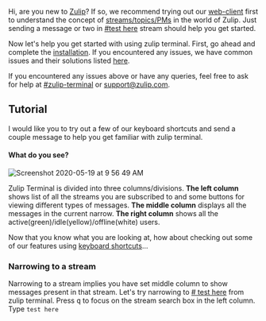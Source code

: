 Hi, are you new to [Zulip](https://github.com/zulip/zulip)? If so, we recommend trying out our [web-client](https://chat.zulip.org) first to understand the concept of [streams/topics/PMs](https://zulip.com/help/about-streams-and-topics) in the world of Zulip. Just sending a message or two in [#test here](https://chat.zulip.org/#narrow/stream/7-test-here) stream should help you get started.

Now let's help you get started with using zulip terminal. First, go ahead and complete the [installation](https://github.com/zulip/zulip-terminal#installation--running). If you encountered any issues, we have common issues and their solutions listed [here](https://github.com/zulip/zulip-terminal#troubleshooting-common-issues).

If you encountered any issues above or have any queries, feel free to ask for help at [#zulip-terminal](https://chat.zulip.org/#narrow/stream/206-zulip-terminal) or support@zulip.com.

## Tutorial
I would like you to try out a few of our keyboard shortcuts and send a couple message to help you get familiar with zulip terminal.

#### What do you see?
![Screenshot 2020-05-19 at 9 56 49 AM](https://user-images.githubusercontent.com/56690786/82285402-0760b800-99b9-11ea-9a86-9d3765ea9177.png)

Zulip Terminal is divided into three columns/divisions.
**The left column** shows list of all the streams you are subscribed to and some buttons for viewing different types of messages.
**The middle column** displays all the messages in the current narrow.
**The right column** shows all the active(green)/idle(yellow)/offline(white) users.

Now that you know what you are looking at, how about checking out some of our features using [keyboard shortcuts](https://github.com/zulip/zulip-terminal#hot-keys)...

### Narrowing to a stream
Narrowing to a stream implies you have set middle column to show messages present in that stream. Let's try narrowing to [# test here](https://chat.zulip.org/#narrow/stream/7-test-here) from zulip terminal. Press <kbd>q</kbd> to focus on  the stream search box in the left column. Type `test here`
